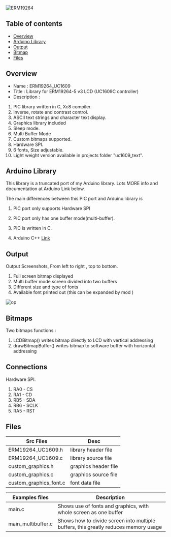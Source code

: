 ![ ERM19264 ](https://github.com/gavinlyonsrepo/ERM19264_UC1609/blob/main/extras/image/color.jpg)

 Table of contents
---------------------------

  * [Overview](#overview)
  * [Arduino Library](#arduino-library) 
  * [Output](#output)
  * [Bitmap](#bitmap)
  * [Files](#files)
 
Overview
--------------------
* Name : ERM19264_UC1609
* Title : Library for ERM19264-5 v3 LCD  (UC1609C controller) 
* Description : 

1. PIC library written in C, Xc8 compiler.      
2. Inverse, rotate and contrast control. 
3. ASCII text strings and character text display.
4. Graphics library included
5. Sleep mode.
6. Multi Buffer Mode
7. Custom bitmaps supported.
8. Hardware SPI.
9. 6 fonts, Size adjustable.
10. Light weight version available in projects folder  "uc1609_text".

Arduino Library
------------------------------------------

This library is a truncated port of my Arduino library.
Lots MORE info and documentation at Arduino Link below.

The main differences between this PIC port and Arduino library is 
1. PIC port only supports Hardware SPI 
2. PIC port only has one buffer mode(multi-buffer).
3. PIC is written  in  C. 

1. Arduino C++ [Link](https://github.com/gavinlyonsrepo/ERM19264_UC1609)
 

Output
---------------------------------

Output Screenshots, From left to right , top to bottom.

1. Full screen bitmap displayed
2. Multi buffer mode screen divided into two buffers 
3. Different size and type of fonts 
4. Available font printed out (this can be expanded by mod )

![op](https://github.com/gavinlyonsrepo/ERM19264_UC1609/blob/main/extras/image/output.jpg)


Bitmaps 
----------------------------------

Two  bitmaps functions :

1. LCDBitmap() writes bitmap directly to LCD with vertical addressing
2. drawBitmapBuffer() writes bitmap to software buffer with  horizontal addressing 


Connections
-----------------------------

Hardware SPI.

1. RA0 - CS
2. RA1 - CD
3. RB5 - SDA
4. RB6 - SCLK
5. RA5 - RST

Files
--------------------------------

| Src Files| Desc |
| ------ | ------ |
| ERM19264_UC1609.h | library header file  |
| ERM19264_UC1609.c |  library  source file  |
| custom_graphics.h | graphics header file |
| custom_graphics.c | graphics source file |
| custom_graphics_font.c |   font  data file |

| Examples files   | Description | 
| ------ | ------ | 
| main.c | Shows use of fonts and graphics, with whole screen as one buffer | 
|  main_multibuffer.c  | Shows how to divide screen into multiple buffers, this greatly reduces memory usage  |


